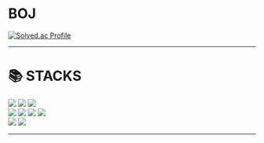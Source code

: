 <div><h1>BOJ</h1></div>

[![Solved.ac Profile](http://mazassumnida.wtf/api/v2/generate_badge?boj=yungs0917)](https://solved.ac/yungs0917/)

* * *

<div><h1>📚 STACKS</h1></div>

<div> 
  <img src="https://img.shields.io/badge/c++-00599C?style=for-the-badge&logo=c%2B%2B&logoColor=white">
  <img src="https://img.shields.io/badge/python-3776AB?style=for-the-badge&logo=python&logoColor=white"> 
    <img src="https://img.shields.io/badge/javascript-F7DF1E?style=for-the-badge&logo=javascript&logoColor=black"> 
  <br>
  <img src="https://img.shields.io/badge/react-61DAFB?style=for-the-badge&logo=react&logoColor=black"> 
  <img src="https://img.shields.io/badge/node.js-339933?style=for-the-badge&logo=Node.js&logoColor=white">
    <img src="https://img.shields.io/badge/express-000000?style=for-the-badge&logo=express&logoColor=white">
  <img src="https://img.shields.io/badge/flutter-02569B?style=for-the-badge&logo=flutter&logoColor=white">
  <br>
  
  <img src="https://img.shields.io/badge/mariaDB-003545?style=for-the-badge&logo=mariaDB&logoColor=white"> 
  <img src="https://img.shields.io/badge/firebase-FFCA28?style=for-the-badge&logo=firebase&logoColor=white">
  <br>
</div>

* * *

<!-- <div><h1>PROJECTS</h1></div>
<br>
<div><h3>Done<h3/><div/>
>투명한 기부 생태계 구축을 위한 B2B 솔루션 "SupportUs"
  <br>
<div><h3>In Progress<h3/><div/> 
>E-Commerce 셀러들을 위한 선순환 자금 마련 플랫폼 "Credot" -->
